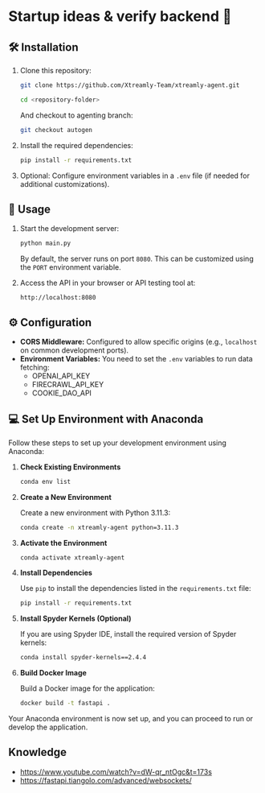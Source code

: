 # Startup ideas & verify backend 🚀

## 🛠 Installation

1. Clone this repository:

   ```bash
   git clone https://github.com/Xtreamly-Team/xtreamly-agent.git
   ```

   ```bash
   cd <repository-folder>
   ```

   And checkout to agenting branch:

   ```bash
   git checkout autogen
   ```

2. Install the required dependencies:

   ```bash
   pip install -r requirements.txt
   ```

3. Optional: Configure environment variables in a `.env` file (if needed for additional customizations).

## 🚀 Usage

1. Start the development server:

   ```bash
   python main.py
   ```

   By default, the server runs on port `8080`. This can be customized using the `PORT` environment variable.

2. Access the API in your browser or API testing tool at:

   ```
   http://localhost:8080
   ```

## ⚙️ Configuration

- **CORS Middleware:** Configured to allow specific origins (e.g., `localhost` on common development ports).
- **Environment Variables:** You need to set the `.env` variables to run data fetching:
  - OPENAI_API_KEY
  - FIRECRAWL_API_KEY
  - COOKIE_DAO_API

## 💻 Set Up Environment with Anaconda

Follow these steps to set up your development environment using Anaconda:

1. **Check Existing Environments**

   ```bash
   conda env list
   ```

2. **Create a New Environment**

   Create a new environment with Python 3.11.3:

   ```bash
   conda create -n xtreamly-agent python=3.11.3
   ```

3. **Activate the Environment**

   ```bash
   conda activate xtreamly-agent
   ```

4. **Install Dependencies**

   Use `pip` to install the dependencies listed in the `requirements.txt` file:

   ```bash
   pip install -r requirements.txt
   ```

5. **Install Spyder Kernels (Optional)**

   If you are using Spyder IDE, install the required version of Spyder kernels:

   ```bash
   conda install spyder-kernels==2.4.4
   ```

6. **Build Docker Image**

   Build a Docker image for the application:

   ```bash
   docker build -t fastapi .
   ```

Your Anaconda environment is now set up, and you can proceed to run or develop the application.

## Knowledge

- https://www.youtube.com/watch?v=dW-qr_ntOgc&t=173s
- https://fastapi.tiangolo.com/advanced/websockets/
